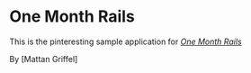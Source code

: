 # One Month Rails

This is the pinteresting sample application for
[*One Month Rails*](http://onemonthrails.com)

By [Mattan Griffel]